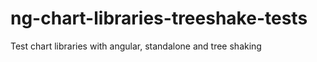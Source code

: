 # ng-chart-libraries-treeshake-tests
Test chart libraries with angular, standalone and tree shaking
